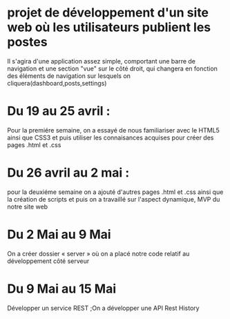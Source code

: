 


#  projet de développement d'un site web où les utilisateurs publient les postes 

Il s'agira d'une application  assez simple, comportant une barre de navigation et une section "vue" sur le côté droit, qui changera en fonction des éléments de navigation sur lesquels on cliquera(dashboard,posts,settings)
# Du 19 au 25 avril :
Pour la premiére semaine, on a essayé de nous familiariser avec le HTML5 ainsi que CSS3 et puis utiliser les connaisances acquises pour créer des pages .html et .css

# Du 26 avril au 2 mai :  
pour la deuxiéme semaine on a ajouté d'autres  pages .html et .css  ainsi que la création de scripts et puis on a  travaillé sur l'aspect dynamique, MVP du notre site web

# Du  2 Mai au 9 Mai 
On a créer dossier « server » où on a placé notre code relatif au développement côté serveur 

# Du 9 Mai au 15 Mai
Développer un service REST ;On a développer une API Rest History
